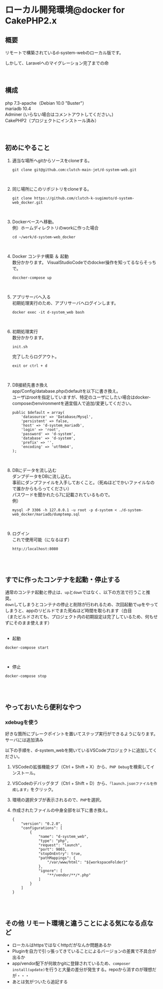 # ローカル開発環境@docker for CakePHP2.x

## 概要
リモートで構築されているd-system-webのローカル版です。 

しかして、Laravelへのマイグレーション完了までの命  
<br>
<br>

## 構成
php 7.3-apache（Debian 10.0 "Buster"）  
mariadb 10.4  
Adminer (いらない場合はコメントアウトしてください。)  
CakePHP2（プロジェクトにインストール済み）  
<br>
<br>

## 初めにやること
1. 適当な場所へgitからソースをcloneする。  
    ```
    git clone git@github.com:clutch-main-jet/d-system-web.git
    ```  
<br>

2. 同じ場所にこのリポジトリをcloneする。  
    ```
    git clone https://github.com/clutch-k-sugimoto/d-system-web_docker.git
    ```  
<br>

3. Dockerベースへ移動。  
    例）ホームディレクトリのworkに作った場合
    ```
    cd ~/work/d-system-web_docker
    ```
<br>

4. Docker コンテナ構築 ＆ 起動  
    数分かかります。
    VisualStudioCodeでのdocker操作を知ってるならそっちで。
    ```
    doccker-compose up
    ```
<br>

5. アプリサーバへ入る  
    初期処理実行のため、アプリサーバへログインします。
    ```
    docker exec -it d-system_web bash
    ```
<br>

6. 初期処理実行  
    数分かかります。  
    ```
    init.sh
    ```
    完了したらログアウト。  
    ```
    exit or ctrl + d
    ```
<br>

7. DB接続先書き換え  
    app/Config/database.phpのdefaultを以下に書き換え。  
    ユーザはrootを指定していますが、特定のユーザにしたい場合はdocker-composeのenvironmentを適宜個人で追加/変更してください。  
    ```
	public $default = array(
        'datasource' => 'Database/Mysql',
        'persistent' => false,
        'host' => 'd-system_mariadb',
        'login' => 'root',
        'password' => 'd-system',
        'database' => 'd-system',
        'prefix' => '',
        'encoding' => 'utf8mb4',
	);
    ```
<br>

8. DBにデータを流し込む  
    ダンプデータをDBに流し込む。  
    事前にダンプファイルを入手しておくこと。（死ぬほどでかいファイルなので誰かからもらってください）  
    パスワードを聞かれたら7に記載されているもので。  
    例）  
    ```
    mysql -P 3306 -h 127.0.0.1 -u root -p d-system < ./d-system-web_docker/mariadb/dumptemp.sql
    ```
<br>

9. ログイン  
    これで使用可能（になるはず）  
    ```
    http://localhost:8080  
    ```
<br>
<br>

## すでに作ったコンテナを起動・停止する  


通常のコンテナ起動と停止は、`up`と`down`ではなく、以下の方法で行うこと推奨。  
`down`してしまうとコンテナの停止と削除が行われるため、次回起動で`up`をやってしまうと、appのリビルドでまた死ぬほど時間を取られます（白目  
（またビルドされても、プロジェクト内の初期設定は完了しているため、何もせずにそのまま使えます）  
<br>

* 起動
```
docker-compose start
```
<br>

* 停止
```
docker-compose stop
```

<br>
<br>

## やっておいたら便利なやつ  


### xdebugを使う  


好きな箇所にブレークポイントを置いてステップ実行ができるようになります。  
サーバには追加済み  


以下の手順を、d-system_webを開いているVSCodeプロジェクトに追加してください。  


1. VSCodeの拡張機能タブ（Ctrl + Shift + X）から、`PHP Debug`を検索してインストール。


2. VSCodeのデバッグタブ（Ctrl + Shift + D）から、`「launch.jsonファイルを作成します」`をクリック。


3. 環境の選択タブが表示されるので、`PHP`を選択。


4. 作成されたファイルの中身全部を以下に書き換え。  
    ```
    {
        "version": "0.2.0",
        "configurations": [
            {
                "name": "d-system_web",
                "type": "php",
                "request": "launch",
                "port": 9003,
                "stopOnEntry": true,
                "pathMappings": {
                    "/var/www/html": "${workspaceFolder}"
                },
                "ignore": [
                    "**/vendor/**/*.php"
                ]
            }
        ]
    }    
    ```
<br>
<br>

## その他 リモート環境と違うことによる気になる点など
* ローカルはhttpsではなくhttpだがなんか問題あるか
* Pluginを自力で引っ張ってきていることによるバージョンの差異で不具合が出るか
* app/vendor配下が何故かgitに登録されているため、`composer install(update)`を行うと大量の差分が発生する。repoから消すのが理想だが・・・
* あとは気がついたら追記する

